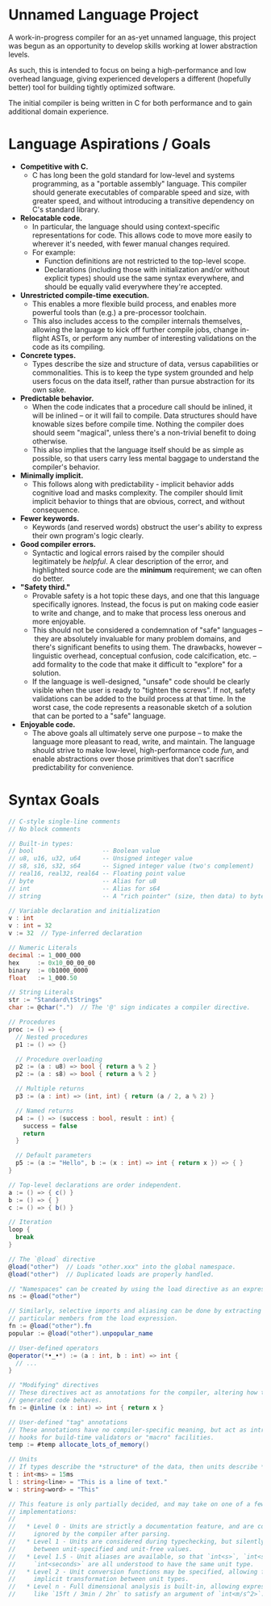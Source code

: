 # Unnamed Language Project

A work-in-progress compiler for an as-yet unnamed language, this project was
begun as an opportunity to develop skills working at lower abstraction levels.

As such, this is intended to focus on being a high-performance and low overhead
language, giving experienced developers a different (hopefully better) tool for
building tightly optimized software.

The initial compiler is being written in C for both performance and to gain
additional domain experience.

# Language Aspirations / Goals

* **Competitive with C.**
  * C has long been the gold standard for low-level and systems programming, as
    a "portable assembly" language.  This compiler should generate executables
    of comparable speed and size, with greater speed, and without introducing a
    transitive dependency on C's standard library.
* **Relocatable code.**
  * In particular, the language should using context-specific representations
    for code.  This allows code to move more easily to wherever it's needed,
    with fewer manual changes required.
  * For example:
    * Function definitions are not restricted to the top-level scope.
    * Declarations (including those with initialization and/or without explicit
      types) should use the same syntax everywhere, and should be equally valid
      everywhere they're accepted.
* **Unrestricted compile-time execution.**
  * This enables a more flexible build process, and enables more powerful tools
    than (e.g.) a pre-processor toolchain.
  * This also includes access to the compiler internals themselves, allowing the
    language to kick off further compile jobs, change in-flight ASTs, or perform
    any number of interesting validations on the code as its compiling.
* **Concrete types.**
  * Types describe the size and structure of data, versus capabilities or
    commonalities.  This is to keep the type system grounded and help users
    focus on the data itself, rather than pursue abstraction for its own sake.
* **Predictable behavior.**
  * When the code indicates that a procedure call should be inlined, it will be
    inlined – or it will fail to compile.  Data structures should have knowable
    sizes before compile time.  Nothing the compiler does should seem "magical",
    unless there's a non-trivial benefit to doing otherwise.
  * This also implies that the language itself should be as simple as possible,
    so that users carry less mental baggage to understand the compiler's
    behavior.
* **Minimally implicit.**
  * This follows along with predictability - implicit behavior adds cognitive
    load and masks complexity.  The compiler should limit implicit behavior to
    things that are obvious, correct, and without consequence.
* **Fewer keywords.**
  * Keywords (and reserved words) obstruct the user's ability to express their
    own program's logic clearly.
* **Good compiler errors.**
  * Syntactic and logical errors raised by the compiler should legitimately be
    *helpful*.  A clear description of the error, and highlighted source code
    are the **minimum** requirement; we can often do better.
* **"Safety third."**
  * Provable safety is a hot topic these days, and one that this language
    specifically ignores.  Instead, the focus is put on making code easier to
    write and change, and to make that process less onerous and more enjoyable.
  * This should not be considered a condemnation of "safe" languages – they are
    absolutely invaluable for many problem domains, and there's significant
    benefits to using them.  The drawbacks, however – linguistic overhead,
    conceptual confusion, code calcification, etc. – add formality to the code
    that make it difficult to "explore" for a solution.
  * If the language is well-designed, "unsafe" code should be clearly visible
    when the user is ready to "tighten the screws".  If not, safety validations
    can be added to the build process at that time.  In the worst case, the code
    represents a reasonable sketch of a solution that can be ported to a "safe"
    language.
* **Enjoyable code.**
  * The above goals all ultimately serve one purpose – to make the language more
    pleasant to read, write, and maintain.  The language should strive to
    make low-level, high-performance code *fun*, and enable abstractions over
    those primitives that don't sacrifice predictability for convenience.

# Syntax Goals

``` cs
// C-style single-line comments
// No block comments

// Built-in types:
// bool                   -- Boolean value
// u8, u16, u32, u64      -- Unsigned integer value
// s8, s16, s32, s64      -- Signed integer value (two's complement)
// real16, real32, real64 -- Floating point value
// byte                   -- Alias for u8
// int                    -- Alias for s64
// string                 -- A "rich pointer" (size, then data) to bytes

// Variable declaration and initialization
v : int
v : int = 32
v := 32  // Type-inferred declaration

// Numeric Literals
decimal := 1_000_000
hex     := 0x10_00_00_00
binary  := 0b1000_0000
float   := 1_000.50

// String Literals
str := "Standard\tStrings"
char := @char(".")  // The '@' sign indicates a compiler directive.

// Procedures
proc := () => {
  // Nested procedures
  p1 := () => {}

  // Procedure overloading
  p2 := (a : u8) => bool { return a % 2 }
  p2 := (a : s8) => bool { return a % 2 }

  // Multiple returns
  p3 := (a : int) => (int, int) { return (a / 2, a % 2) }

  // Named returns
  p4 := () => (success : bool, result : int) {
    success = false
    return
  }

  // Default parameters
  p5 := (a := "Hello", b := (x : int) => int { return x }) => { }
}

// Top-level declarations are order independent.
a := () => { c() }
b := () => { }
c := () => { b() }

// Iteration
loop {
  break
}

// The `@load` directive
@load("other")  // Loads "other.xxx" into the global namespace.
@load("other")  // Duplicated loads are properly handled.

// "Namespaces" can be created by using the load directive as an expression.
ns := @load("other")

// Similarly, selective imports and aliasing can be done by extracting
// particular members from the load expression.
fn := @load("other").fn
popular := @load("other").unpopular_name

// User-defined operators
@operator(*•_•*) := (a : int, b : int) => int {
  // ...
}

// "Modifying" directives
// These directives act as annotations for the compiler, altering how the
// generated code behaves.
fn := @inline (x : int) => int { return x }

// User-defined "tag" annotations
// These annotations have no compiler-specific meaning, but act as introspection
// hooks for build-time validators or "macro" facilities.
temp := #temp allocate_lots_of_memory()

// Units
// If types describe the *structure* of the data, then units describe *intent*.
t : int<ms> = 15ms
l : string<line> = "This is a line of text."
w : string<word> = "This"

// This feature is only partially decided, and may take on one of a few
// implementations:
//
//   * Level 0 - Units are strictly a documentation feature, and are completely
//     ignored by the compiler after parsing.
//   * Level 1 - Units are considered during typechecking, but silently coerce
//     between unit-specified and unit-free values.
//   * Level 1.5 - Unit aliases are available, so that `int<s>`, `int<sec>`, and
//     `int<seconds>` are all understood to have the same unit type.
//   * Level 2 - Unit conversion functions may be specified, allowing for
//     implicit transformation between unit types.
//   * Level n - Full dimensional analysis is built-in, allowing expressions
//     like `15ft / 3min / 2hr` to satisfy an argument of `int<m/s^2>`.
```
